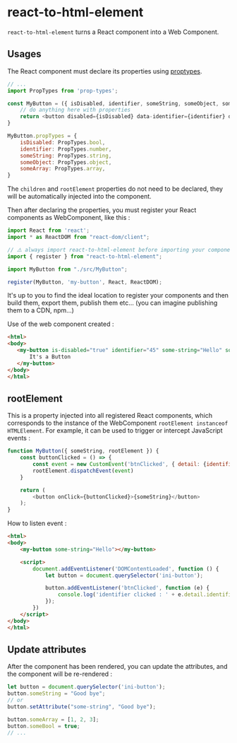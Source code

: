 # react-to-html-element

`react-to-html-element` turns a React component into a Web Component.

## Usages
The React component must declare its properties using [proptypes](https://www.npmjs.com/package/prop-types).

```js
// ...
import PropTypes from 'prop-types';

const MyButton = ({ isDisabled, identifier, someString, someObject, someArray, children }) => {
    // do anything here with properties
    return <button disabled={isDisabled} data-identifier={identifier} data-extra={someString}>{children}</button>
}

MyButton.propTypes = {
    isDisabled: PropTypes.bool,
    identifier: PropTypes.number,
    someString: PropTypes.string,
    someObject: PropTypes.object,
    someArray: PropTypes.array,
}
```

The `children` and `rootElement` properties do not need to be declared, they will be automatically injected into the component.

Then after declaring the properties, you must register your React components as WebComponent, like this :

```js
import React from 'react';
import * as ReactDOM from "react-dom/client";

// ⚠️ always import react-to-html-element before importing your components
import { register } from "react-to-html-element";

import MyButton from "./src/MyButton";

register(MyButton, 'my-button', React, ReactDOM);
```

It's up to you to find the ideal location to register your components and then build them, export them, publish them etc... (you can imagine publishing them to a CDN, npm...)

Use of the web component created :

```html
<html>
<body>
   <my-button is-disabled="true" identifier="45" some-string="Hello" some-object='{"name": "Will"}' some-array="[1, 2, 3]">
       It's a Button
   </my-button>
</body>
</html>
```

## rootElement

This is a property injected into all registered React components, which corresponds to the instance of the WebComponent `rootElement instanceof HTMLElement`. For example, it can be used to trigger or intercept JavaScript events :

```js
function MyButton({ someString, rootElement }) {
    const buttonClicked = () => {
        const event = new CustomEvent('btnClicked', { detail: {identifier: 45}})
        rootElement.dispatchEvent(event)
    }

    return (
        <button onClick={buttonClicked}>{someString}</button>
    );
}
```
How to listen event :
```html
<html>
<body>
    <my-button some-string="Hello"></my-button>

    <script>
        document.addEventListener('DOMContentLoaded', function () {
            let button = document.querySelector('ini-button');

            button.addEventListener('btnClicked', function (e) {
                console.log('identifier clicked : ' + e.detail.identifier);
            });
        })
    </script>
</body>
</html>
```

## Update attributes
After the component has been rendered, you can update the attributes, and the component will be re-rendered :

```js
let button = document.querySelector('ini-button');
button.someString = "Good bye";
// or
button.setAttribute("some-string", "Good bye");

button.someArray = [1, 2, 3];
button.someBool = true;
// ...
```

